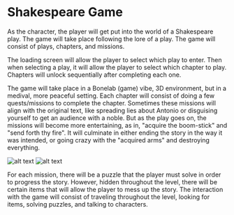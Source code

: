 # Shakespeare Game

As the character, the player will get put into the world of a Shakespeare play. The game will take place following the lore of a play. The game will consist of plays, chapters, and missions.

The loading screen will allow the player to select which play to enter. Then when selecting a play, it will allow the player to select which chapter to play. Chapters will unlock sequentially after completing each one.

The game will take place in a Bonelab (game) vibe, 3D environment, but in a medival, more peaceful setting. Each chapter will consist of doing a few quests/missions to complete the chapter. Sometimes these missions will align with the original text, like spreading lies about Antonio or disguising yourself to get an audience with a noble. But as the play goes on, the missions will become more entertaining, as in, "acquire the boom-stick" and "send forth thy fire". It will culminate in either ending the story in the way it was intended, or going crazy with the "acquired arms" and destroying everything.

![alt text](image.png)
![alt text](image-1.png)

For each mission, there will be a puzzle that the player must solve in order to progress the story. However, hidden throughout the level, there will be certain items that will allow the player to mess up the story. The interaction with the game will consist of traveling throughout the level, looking for items, solving puzzles, and talking to characters.